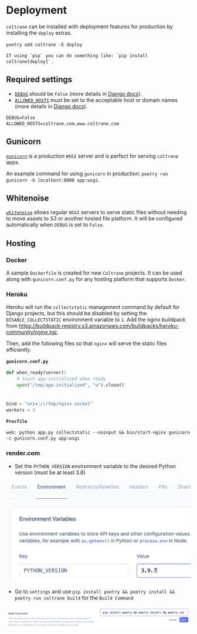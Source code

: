 # Deployment

`coltrane` can be installed with deployment features for production by installing the `deploy` extras.

`poetry add coltrane -E deploy`

```{note}
If using `pip` you can do something like: `pip install coltrane[deploy]`.
```

## Required settings

- [`DEBUG`](env.md#debug) should be `False` (more details in [Django docs](https://docs.djangoproject.com/en/stable/ref/settings/#debug)).
- [`ALLOWED_HOSTS`](env.md#allowed_hosts) must be set to the acceptable host or domain names (more details in [Django docs](https://docs.djangoproject.com/en/stable/ref/settings/#allowed-hosts)).

```shell
DEBUG=False
ALLOWED_HOSTS=coltrane.com,www.coltrane.com
```

## Gunicorn

[`gunicorn`](https://gunicorn.org) is a production `WSGI` server and is perfect for serving `coltrane` apps.

An example command for using `gunicorn` in production: `poetry run gunicorn -b localhost:8000 app:wsgi`.

## Whitenoise

[`whitenoise`](https://whitenoise.evans.io/) allows regular `WSGI` servers to serve static files without needing to move assets to S3 or another hosted file platform. It will be configured automatically when `DEBUG` is set to `False`.

## Hosting

### Docker

A sample `Dockerfile` is created for new `Coltrane` projects. It can be used along with `gunicorn.conf.py` for any hosting platform that supports `Docker`.

### Heroku

Heroku will run the `collectstatic` management command by default for Django projects, but this should be disabled by setting the `DISABLE_COLLECTSTATIC` environment variable to `1`. Add the nginx buildpack from https://buildpack-registry.s3.amazonaws.com/buildpacks/heroku-community/nginx.tgz.

Then, add the following files so that `nginx` will serve the static files efficiently.

**`gunicorn.conf.py`**

```python
def when_ready(server):
    # touch app-initialized when ready
    open("/tmp/app-initialized", "w").close()


bind = "unix:///tmp/nginx.socket"
workers = 3
```

**`Procfile`**

```
web: python app.py collectstatic --noinput && bin/start-nginx gunicorn -c gunicorn.conf.py app:wsgi
```

### render.com

- Set the `PYTHON_VERSION` environment variable to the desired Python version (must be at least 3.8)

![Render.com Python version](render-python-version.png)

- Go to `settings` and use `pip install poetry && poetry install && poetry run coltrane build` for the `Build Command`

![Render.com build command](render-build-command.png)
